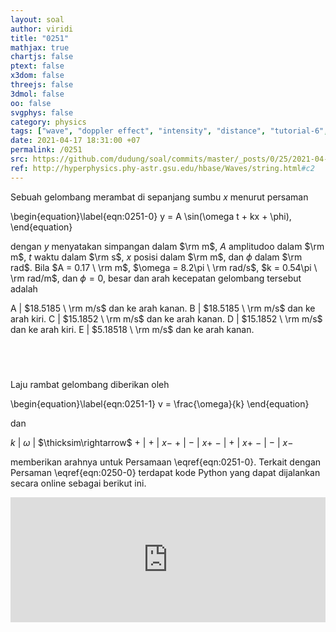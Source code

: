 ```yaml
---
layout: soal
author: viridi
title: "0251"
mathjax: true
chartjs: false
ptext: false
x3dom: false
threejs: false
3dmol: false
oo: false
svgphys: false
category: physics
tags: ["wave", "doppler effect", "intensity", "distance", "tutorial-6", "fi1202", "2020-2"]
date: 2021-04-17 18:31:00 +07
permalink: /0251
src: https://github.com/dudung/soal/commits/master/_posts/0/25/2021-04-17-elementary-physics-tutorial-6-1.md
ref: http://hyperphysics.phy-astr.gsu.edu/hbase/Waves/string.html#c2
---
```

Sebuah gelombang merambat di sepanjang sumbu $x$ menurut persaman

\begin{equation}\label{eqn:0251-0}
y = A \sin(\omega t + kx + \phi),
\end{equation}

dengan $y$ menyatakan simpangan dalam $\rm m$, $A$ amplitudoo dalam $\rm m$, $t$ waktu dalam $\rm s$, $x$ posisi dalam $\rm m$, dan $\phi$ dalam $\rm rad$. Bila $A = 0.17 \ \rm m$, $\omega = 8.2\pi \ \rm rad/s$, $k = 0.54\pi \ \rm rad/m$, dan $\phi = 0$, besar dan arah kecepatan gelombang tersebut adalah

A | $18.5185 \ \rm m/s$ dan ke arah kanan.
B | $18.5185 \ \rm m/s$ dan ke arah kiri.
C | $15.1852 \ \rm m/s$ dan ke arah kanan.
D | $15.1852 \ \rm m/s$ dan ke arah kiri.
E | $5.18518 \ \rm m/s$ dan ke arah kanan.


## &nbsp;
Laju rambat gelombang diberikan oleh

\begin{equation}\label{eqn:0251-1}
v = \frac{\omega}{k}
\end{equation}

dan

$k$ | $\omega$ | $\thicksim\rightarrow$
$+$ | $+$ | $x-$
$+$ | $-$ | $x+$
$-$ | $+$ | $x+$
$-$ | $-$ | $x-$

memberikan arahnya untuk Persamaan \eqref{eqn:0251-0}. Terkait dengan Persaman \eqref{eqn:0250-0} terdapat kode Python yang dapat dijalankan secara online sebagai berikut ini.

<iframe src="https://trinket.io/embed/python/b309ab7105" width="100%" height="200" frameborder="0" marginwidth="0" marginheight="0" allowfullscreen></iframe>
